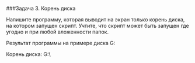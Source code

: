 ###Задача 3. Корень диска

Напишите программу, которая выводит на экран только корень диска, на котором запущен скрипт. Учтите, что скрипт может быть запущен где угодно и при любой вложенности папок.



Результат программы на примере диска G:

Корень диска: G:\\